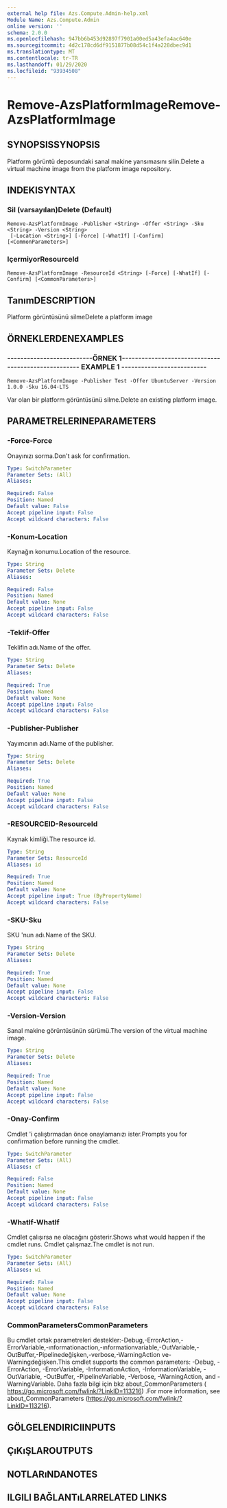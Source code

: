```yaml
---
external help file: Azs.Compute.Admin-help.xml
Module Name: Azs.Compute.Admin
online version: ''
schema: 2.0.0
ms.openlocfilehash: 947bb6b453d92897f7901a00ed5a43efa4ac640e
ms.sourcegitcommit: 4d2c178cd6df9151877b08d54c1f4a228dbec9d1
ms.translationtype: MT
ms.contentlocale: tr-TR
ms.lasthandoff: 01/29/2020
ms.locfileid: "93934508"
---
```

# <span data-ttu-id="42700-101">Remove-AzsPlatformImage</span><span class="sxs-lookup"><span data-stu-id="42700-101">Remove-AzsPlatformImage</span></span>

## <span data-ttu-id="42700-102">SYNOPSIS</span><span class="sxs-lookup"><span data-stu-id="42700-102">SYNOPSIS</span></span>
<span data-ttu-id="42700-103">Platform görüntü deposundaki sanal makine yansımasını silin.</span><span class="sxs-lookup"><span data-stu-id="42700-103">Delete a virtual machine image from the platform image repository.</span></span>

## <span data-ttu-id="42700-104">INDEKI</span><span class="sxs-lookup"><span data-stu-id="42700-104">SYNTAX</span></span>

### <span data-ttu-id="42700-105">Sil (varsayılan)</span><span class="sxs-lookup"><span data-stu-id="42700-105">Delete (Default)</span></span>
```
Remove-AzsPlatformImage -Publisher <String> -Offer <String> -Sku <String> -Version <String>
 [-Location <String>] [-Force] [-WhatIf] [-Confirm] [<CommonParameters>]
```

### <span data-ttu-id="42700-106">Içermiyor</span><span class="sxs-lookup"><span data-stu-id="42700-106">ResourceId</span></span>
```
Remove-AzsPlatformImage -ResourceId <String> [-Force] [-WhatIf] [-Confirm] [<CommonParameters>]
```

## <span data-ttu-id="42700-107">Tanım</span><span class="sxs-lookup"><span data-stu-id="42700-107">DESCRIPTION</span></span>
<span data-ttu-id="42700-108">Platform görüntüsünü silme</span><span class="sxs-lookup"><span data-stu-id="42700-108">Delete a platform image</span></span>

## <span data-ttu-id="42700-109">ÖRNEKLERDEN</span><span class="sxs-lookup"><span data-stu-id="42700-109">EXAMPLES</span></span>

### <span data-ttu-id="42700-110">--------------------------ÖRNEK 1--------------------------</span><span class="sxs-lookup"><span data-stu-id="42700-110">-------------------------- EXAMPLE 1 --------------------------</span></span>
```
Remove-AzsPlatformImage -Publisher Test -Offer UbuntuServer -Version 1.0.0 -Sku 16.04-LTS
```

<span data-ttu-id="42700-111">Var olan bir platform görüntüsünü silme.</span><span class="sxs-lookup"><span data-stu-id="42700-111">Delete an existing platform image.</span></span>

## <span data-ttu-id="42700-112">PARAMETRELERINE</span><span class="sxs-lookup"><span data-stu-id="42700-112">PARAMETERS</span></span>

### <span data-ttu-id="42700-113">-Force</span><span class="sxs-lookup"><span data-stu-id="42700-113">-Force</span></span>
<span data-ttu-id="42700-114">Onayınızı sorma.</span><span class="sxs-lookup"><span data-stu-id="42700-114">Don't ask for confirmation.</span></span>

```yaml
Type: SwitchParameter
Parameter Sets: (All)
Aliases: 

Required: False
Position: Named
Default value: False
Accept pipeline input: False
Accept wildcard characters: False
```

### <span data-ttu-id="42700-115">-Konum</span><span class="sxs-lookup"><span data-stu-id="42700-115">-Location</span></span>
<span data-ttu-id="42700-116">Kaynağın konumu.</span><span class="sxs-lookup"><span data-stu-id="42700-116">Location of the resource.</span></span>

```yaml
Type: String
Parameter Sets: Delete
Aliases: 

Required: False
Position: Named
Default value: None
Accept pipeline input: False
Accept wildcard characters: False
```

### <span data-ttu-id="42700-117">-Teklif</span><span class="sxs-lookup"><span data-stu-id="42700-117">-Offer</span></span>
<span data-ttu-id="42700-118">Teklifin adı.</span><span class="sxs-lookup"><span data-stu-id="42700-118">Name of the offer.</span></span>

```yaml
Type: String
Parameter Sets: Delete
Aliases: 

Required: True
Position: Named
Default value: None
Accept pipeline input: False
Accept wildcard characters: False
```

### <span data-ttu-id="42700-119">-Publisher</span><span class="sxs-lookup"><span data-stu-id="42700-119">-Publisher</span></span>
<span data-ttu-id="42700-120">Yayımcının adı.</span><span class="sxs-lookup"><span data-stu-id="42700-120">Name of the publisher.</span></span>

```yaml
Type: String
Parameter Sets: Delete
Aliases: 

Required: True
Position: Named
Default value: None
Accept pipeline input: False
Accept wildcard characters: False
```

### <span data-ttu-id="42700-121">-RESOURCEID</span><span class="sxs-lookup"><span data-stu-id="42700-121">-ResourceId</span></span>
<span data-ttu-id="42700-122">Kaynak kimliği.</span><span class="sxs-lookup"><span data-stu-id="42700-122">The resource id.</span></span>

```yaml
Type: String
Parameter Sets: ResourceId
Aliases: id

Required: True
Position: Named
Default value: None
Accept pipeline input: True (ByPropertyName)
Accept wildcard characters: False
```

### <span data-ttu-id="42700-123">-SKU</span><span class="sxs-lookup"><span data-stu-id="42700-123">-Sku</span></span>
<span data-ttu-id="42700-124">SKU 'nun adı.</span><span class="sxs-lookup"><span data-stu-id="42700-124">Name of the SKU.</span></span>

```yaml
Type: String
Parameter Sets: Delete
Aliases: 

Required: True
Position: Named
Default value: None
Accept pipeline input: False
Accept wildcard characters: False
```

### <span data-ttu-id="42700-125">-Version</span><span class="sxs-lookup"><span data-stu-id="42700-125">-Version</span></span>
<span data-ttu-id="42700-126">Sanal makine görüntüsünün sürümü.</span><span class="sxs-lookup"><span data-stu-id="42700-126">The version of the virtual machine image.</span></span>

```yaml
Type: String
Parameter Sets: Delete
Aliases: 

Required: True
Position: Named
Default value: None
Accept pipeline input: False
Accept wildcard characters: False
```

### <span data-ttu-id="42700-127">-Onay</span><span class="sxs-lookup"><span data-stu-id="42700-127">-Confirm</span></span>
<span data-ttu-id="42700-128">Cmdlet 'i çalıştırmadan önce onaylamanızı ister.</span><span class="sxs-lookup"><span data-stu-id="42700-128">Prompts you for confirmation before running the cmdlet.</span></span>

```yaml
Type: SwitchParameter
Parameter Sets: (All)
Aliases: cf

Required: False
Position: Named
Default value: None
Accept pipeline input: False
Accept wildcard characters: False
```

### <span data-ttu-id="42700-129">-WhatIf</span><span class="sxs-lookup"><span data-stu-id="42700-129">-WhatIf</span></span>
<span data-ttu-id="42700-130">Cmdlet çalışırsa ne olacağını gösterir.</span><span class="sxs-lookup"><span data-stu-id="42700-130">Shows what would happen if the cmdlet runs.</span></span>
<span data-ttu-id="42700-131">Cmdlet çalışmaz.</span><span class="sxs-lookup"><span data-stu-id="42700-131">The cmdlet is not run.</span></span>

```yaml
Type: SwitchParameter
Parameter Sets: (All)
Aliases: wi

Required: False
Position: Named
Default value: None
Accept pipeline input: False
Accept wildcard characters: False
```

### <span data-ttu-id="42700-132">CommonParameters</span><span class="sxs-lookup"><span data-stu-id="42700-132">CommonParameters</span></span>
<span data-ttu-id="42700-133">Bu cmdlet ortak parametreleri destekler:-Debug,-ErrorAction,-ErrorVariable,-ınformationaction,-ınformationvariable,-OutVariable,-OutBuffer,-Pipelinedeğişken,-verbose,-WarningAction ve-Warningdeğişken.</span><span class="sxs-lookup"><span data-stu-id="42700-133">This cmdlet supports the common parameters: -Debug, -ErrorAction, -ErrorVariable, -InformationAction, -InformationVariable, -OutVariable, -OutBuffer, -PipelineVariable, -Verbose, -WarningAction, and -WarningVariable.</span></span> <span data-ttu-id="42700-134">Daha fazla bilgi için bkz about_CommonParameters ( https://go.microsoft.com/fwlink/?LinkID=113216) .</span><span class="sxs-lookup"><span data-stu-id="42700-134">For more information, see about_CommonParameters (https://go.microsoft.com/fwlink/?LinkID=113216).</span></span>

## <span data-ttu-id="42700-135">GÖLGELENDIRICI</span><span class="sxs-lookup"><span data-stu-id="42700-135">INPUTS</span></span>

## <span data-ttu-id="42700-136">ÇıKıŞLAR</span><span class="sxs-lookup"><span data-stu-id="42700-136">OUTPUTS</span></span>

## <span data-ttu-id="42700-137">NOTLARıNDA</span><span class="sxs-lookup"><span data-stu-id="42700-137">NOTES</span></span>

## <span data-ttu-id="42700-138">ILGILI BAĞLANTıLAR</span><span class="sxs-lookup"><span data-stu-id="42700-138">RELATED LINKS</span></span>

